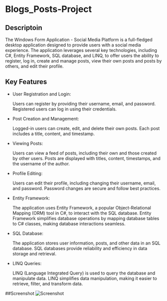 ﻿# Blogs_Posts-Project
## Descriptoin
The Windows Form Application - Social Media Platform is a full-fledged desktop application designed to provide users with a social media experience. The application leverages several key technologies, including C#, Entity Framework, SQL database, and LINQ, to offer users the ability to register, log in, create and manage posts, view their own posts and posts by others, and edit their profile. 


## Key Features
* User Registration and Login:

  Users can register by providing their username, email, and password.
  Registered users can log in using their credentials.
* Post Creation and Management:

  Logged-in users can create, edit, and delete their own posts.
  Each post includes a title, content, and timestamp.
* Viewing Posts:

  Users can view a feed of posts, including their own and those created by other users.
  Posts are displayed with titles, content, timestamps, and the username of the author.
* Profile Editing:

  Users can edit their profile, including changing their username, email, and password.
  Password changes are secure and follow best practices.
* Entity Framework:

  The application uses Entity Framework, a popular Object-Relational Mapping (ORM) tool in C#, to interact with the SQL database.
  Entity Framework simplifies database operations by mapping database tables to C# classes, making database interactions seamless.
* SQL Database:

  The application stores user information, posts, and other data in an SQL database.
  SQL databases provide reliability and efficiency in data storage and retrieval.
* LINQ Queries:

  LINQ (Language Integrated Query) is used to query the database and manipulate data.
  LINQ simplifies data manipulation, making it easier to retrieve, filter, and transform data.

##Screenshot
![Screenshot](Images.png)



